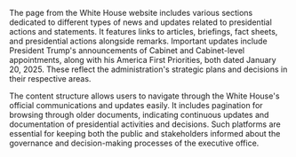 The page from the White House website includes various sections dedicated to different types of news and updates related to presidential actions and statements. It features links to articles, briefings, fact sheets, and presidential actions alongside remarks. Important updates include President Trump's announcements of Cabinet and Cabinet-level appointments, along with his America First Priorities, both dated January 20, 2025. These reflect the administration's strategic plans and decisions in their respective areas.

The content structure allows users to navigate through the White House's official communications and updates easily. It includes pagination for browsing through older documents, indicating continuous updates and documentation of presidential activities and decisions. Such platforms are essential for keeping both the public and stakeholders informed about the governance and decision-making processes of the executive office.
